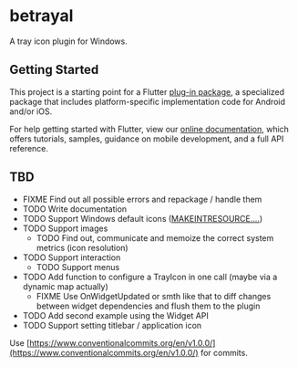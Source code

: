 # betrayal

A tray icon plugin for Windows.

## Getting Started

This project is a starting point for a Flutter
[plug-in package](https://flutter.dev/developing-packages/),
a specialized package that includes platform-specific implementation code for
Android and/or iOS.

For help getting started with Flutter, view our
[online documentation](https://flutter.dev/docs), which offers tutorials,
samples, guidance on mobile development, and a full API reference.

## TBD
- FIXME Find out all possible errors and repackage / handle them
- TODO Write documentation
- TODO Support Windows default icons ([MAKEINTRESOURCE....](https://docs.microsoft.com/en-us/windows/win32/api/winuser/nf-winuser-loadicona))
- TODO Support images
  - TODO Find out, communicate and memoize the correct system metrics (icon resolution)
- TODO Support interaction
  - TODO Support menus
- TODO Add function to configure a TrayIcon in one call (maybe via a dynamic map actually)
  - FIXME Use OnWidgetUpdated or smth like that to diff changes between widget dependencies and flush them to the plugin
- TODO Add second example using the Widget API
- TODO Support setting titlebar / application icon

Use [https://www.conventionalcommits.org/en/v1.0.0/](https://www.conventionalcommits.org/en/v1.0.0/) for commits.